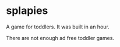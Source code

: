 # splapies

A game for toddlers. It was built in an hour.

There are not enough ad free toddler games.
